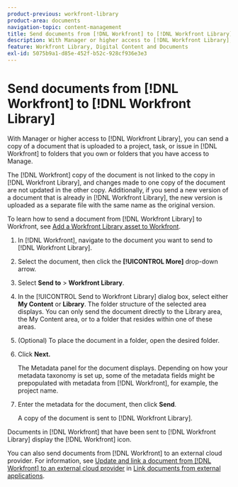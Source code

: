 ```yaml
---
product-previous: workfront-library
product-area: documents
navigation-topic: content-management
title: Send documents from [!DNL Workfront] to [!DNL Workfront Library]
description: With Manager or higher access to [!DNL Workfront Library], you can send a copy of a document that is uploaded to a project, task, or issue in [!DNL Workfront] to folders that you own or folders that you have access to Manage.
feature: Workfront Library, Digital Content and Documents
exl-id: 5075b9a1-d85e-452f-b52c-928cf936e3e3
---
```

# Send documents from [!DNL Workfront] to [!DNL Workfront Library]

With Manager or higher access to [!DNL Workfront Library], you can send a copy of a document that is uploaded to a project, task, or issue in [!DNL Workfront] to folders that you own or folders that you have access to Manage.

The [!DNL Workfront] copy of the document is not linked to the copy in [!DNL Workfront Library], and changes made to one copy of the document are not updated in the other copy. Additionally, if you send a new version of a document that is already in [!DNL Workfront Library], the new version is uploaded as a separate file with the same name as the original version.

To learn how to send a document from [!DNL Workfront Library] to Workfront, see [Add a Workfront Library asset to Workfront](../../workfront-library/content-management/add-a-wf-library-asset.md).

1. In [!DNL Workfront], navigate to the document you want to send to [!DNL Workfront Library].
1. Select the document, then click the **[!UICONTROL More]** drop-down arrow.
1. Select **Send to** > **Workfront Library**.
1. In the [!UICONTROL Send to Workfront Library] dialog box, select either **My Content** or **Library**. The folder structure of the selected area displays. You can only send the document directly to the Library area, the My Content area, or to a folder that resides within one of these areas.
1. (Optional) To place the document in a folder, open the desired folder.
1. Click **Next.**

   The Metadata panel for the document displays. Depending on how your metadata taxonomy is set up, some of the metadata fields might be prepopulated with metadata from [!DNL Workfront], for example, the project name.

1. Enter the metadata for the document, then click **Send**.

   A copy of the document is sent to [!DNL Workfront Library].

Documents in [!DNL Workfront] that have been sent to [!DNL Workfront Library] display the [!DNL Workfront] icon.

You can also send documents from [!DNL Workfront] to an external cloud provider. For information, see [Update and link a document from [!DNL Workfront] to an external cloud provider](../../documents/adding-documents-to-workfront/link-documents-from-external-apps.md#sending-documents) in [Link documents from external applications](../../documents/adding-documents-to-workfront/link-documents-from-external-apps.md).
